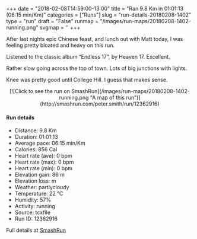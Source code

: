 +++
date = "2018-02-08T14:59:00-13:00"
title = "Ran 9.8 Km in 01:01:13 (06:15 min/Km)"
categories = ["Runs"]
slug = "run-details-20180208-1402"
type = "run"
draft = "False"
runmap = "/images/run-maps/20180208-1402-running.png"
svgmap = '<polyline points="68 58, 69 62, 70 63, 82 51, 89 48, 96 50, 100 47, 100 45, 97 45, 96 45, 91 43, 83 41, 75 38, 64 35, 60 34, 57 34, 54 32, 29 25, 28 26, 25 33, 23 34, 22 36, 18 35, 16 38, 12 37, 7 45, 1 45, 0 48, 4 59, 7 66, 22 75, 26 72, 28 72, 36 70, 42 71, 50 71, 54 69, 67 56, 68 56, 68 58">'
+++

After last nights epic Chinese feast, and lunch out with Matt today, I was feeling pretty bloated and heavy on this run. 

Listened to the classic album “Endless 17”, by Heaven 17. Excellent. 

Rather slow going across the top of town. Lots of big junctions with lights. 

Knee was pretty good until College Hill. I guess that makes sense. 

<!--more-->

<center>
[![Click to see the run on SmashRun](/images/run-maps/20180208-1402-running.png "A map of this run")](http://smashrun.com/peter.smith/run/12362916)
</center>

#### Run details

* Distance: 9.8 Km
* Duration: 01:01:13
* Average pace: 06:15 min/Km
* Calories: 856 Cal
* Heart rate (ave): 0 bpm
* Heart rate (max): 0 bpm
* Heart rate (min): 0 bpm
* Elevation gain: 86 m
* Elevation loss:  m
* Weather: partlycloudy
* Temperature: 22 &deg;C
* Humidity: 57%
* Activity: running
* Source: tcxfile
* Run ID: 12362916

Full details at [SmashRun](http://smashrun.com/peter.smith/run/12362916)